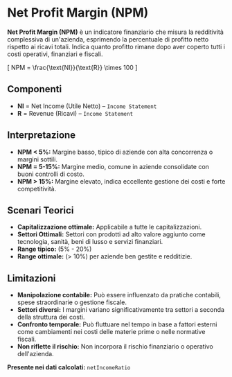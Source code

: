 # Net Profit Margin (NPM)

**Net Profit Margin (NPM)** è un indicatore finanziario che misura la redditività complessiva di un'azienda, esprimendo la percentuale di profitto netto rispetto ai ricavi totali. Indica quanto profitto rimane dopo aver coperto tutti i costi operativi, finanziari e fiscali.

\[
NPM = \frac{\text{NI}}{\text{R}} \times 100
\]

## Componenti

- **NI** = Net Income (Utile Netto) – `Income Statement`
- **R** = Revenue (Ricavi) – `Income Statement`

## Interpretazione

- **NPM < 5%:** Margine basso, tipico di aziende con alta concorrenza o margini sottili.
- **NPM = 5-15%:** Margine medio, comune in aziende consolidate con buoni controlli di costo.
- **NPM > 15%:** Margine elevato, indica eccellente gestione dei costi e forte competitività.

## Scenari Teorici

- **Capitalizzazione ottimale:** Applicabile a tutte le capitalizzazioni.
- **Settori Ottimali:** Settori con prodotti ad alto valore aggiunto come tecnologia, sanità, beni di lusso e servizi finanziari.
- **Range tipico:** \(5\% - 20\%\)
- **Range ottimale:** \(> 10\%\) per aziende ben gestite e redditizie.

## Limitazioni

- **Manipolazione contabile:** Può essere influenzato da pratiche contabili, spese straordinarie o gestione fiscale.
- **Settori diversi:** I margini variano significativamente tra settori a seconda della struttura dei costi.
- **Confronto temporale:** Può fluttuare nel tempo in base a fattori esterni come cambiamenti nei costi delle materie prime o nelle normative fiscali.
- **Non riflette il rischio:** Non incorpora il rischio finanziario o operativo dell'azienda.

**Presente nei dati calcolati:** `netIncomeRatio`
